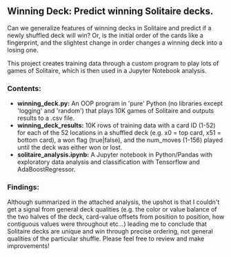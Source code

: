 ## Winning Deck: Predict winning Solitaire decks.

Can we generalize features of winning decks in Solitaire and predict if a newly shuffled deck will win? Or, is the initial order of the cards like a fingerprint, and the slightest change in order changes a winning deck into a losing one.

This project creates training data through a custom program to play lots of games of Solitaire, which is then used in a Jupyter Notebook analysis. 

### Contents:
* <b>winning_deck.py:</b> An OOP program in 'pure' Python (no libraries except 'logging' and 'random') that plays 10K games of Solitaire and outputs results to a .csv file.
* <b>winning_deck_results:</b> 10K rows of training data with a card ID (1-52) for each of the 52 locations in a shuffled deck (e.g. x0 = top card, x51 = bottom card), a won flag (true|false), and the num_moves (1-156) played until the deck was either won or lost.
* <b>solitaire_analysis.ipynb:</b> A Jupyter notebook in Python/Pandas with exploratory data analysis and classification with Tensorflow and AdaBoostRegressor.

### Findings:

Although summarized in the attached analysis, the upshot is that I couldn't get a signal from general deck qualities (e.g. the color or value balance of the two halves of the deck, card-value offsets from position to position, how contiguous values were  throughout etc...) leading me to conclude that Solitaire decks are unique and win through precise ordering, not general qualities of the particular shuffle. Please feel free to review and make improvements!
